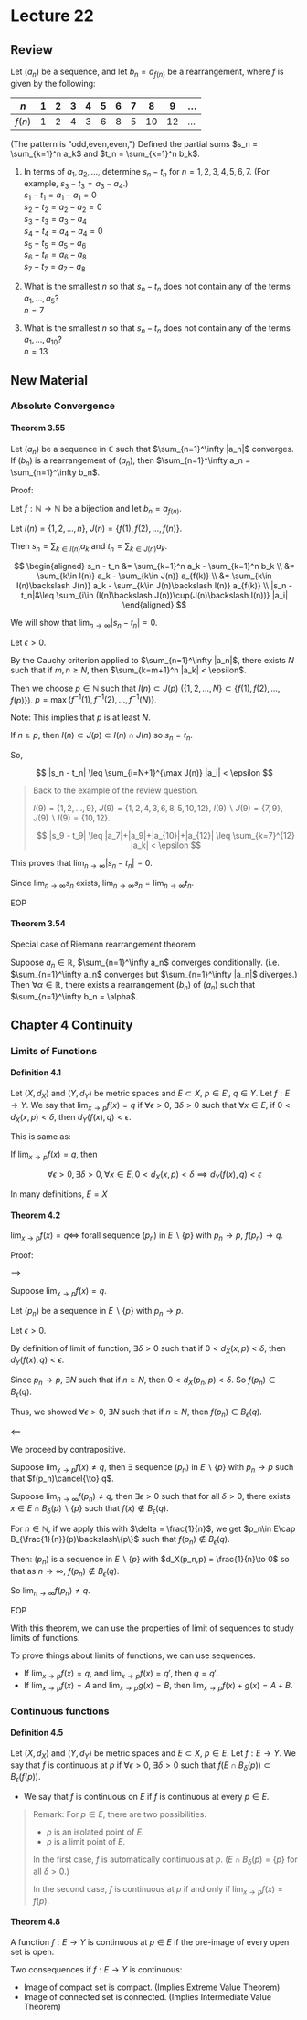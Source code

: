 # Lecture 22

## Review

Let $(a_n)$ be a sequence, and let $b_n = a_{f(n)}$ be a rearrangement, where $f$ is given by the following:

| $n$ | 1 | 2 | 3 | 4 | 5 | 6 | 7 | 8 | 9 | $\dots$ |
| --- | --- | --- | --- | --- | --- | --- | --- | --- | --- | --- |
| $f(n)$ | 1 | 2 | 4 | 3 | 6 | 8 | 5 | 10 | 12 | $\dots$ |

(The pattern is "odd,even,even,") Defined the partial sums $s_n = \sum_{k=1}^n a_k$ and $t_n = \sum_{k=1}^n b_k$.

1. In terms of $a_1,a_2,\ldots$, determine $s_n-t_n$ for $n=1,2,3,4,5,6,7$. (For example, $s_3-t_3 = a_3-a_4$.)  
    $s_1 - t_1 = a_1 - a_1 = 0$  
    $s_2 - t_2 = a_2 - a_2 = 0$  
    $s_3 - t_3 = a_3 - a_4$  
    $s_4 - t_4 = a_4 - a_4 = 0$  
    $s_5 - t_5 = a_5 - a_6$  
    $s_6 - t_6 = a_6 - a_8$  
    $s_7 - t_7 = a_7 - a_8$  

2. What is the smallest $n$ so that $s_n - t_n$ does not contain any of the terms $a_1,\dots, a_5$?  
    $n=7$
3. What is the smallest $n$ so that $s_n - t_n$ does not contain any of the terms $a_1,\dots, a_{10}$?  
    $n=13$

## New Material

### Absolute Convergence

#### Theorem 3.55

Let $(a_n)$ be a sequence in $\mathbb{C}$ such that $\sum_{n=1}^\infty |a_n|$ converges. If $(b_n)$ is a rearrangement of $(a_n)$, then $\sum_{n=1}^\infty a_n = \sum_{n=1}^\infty b_n$.

Proof:

Let $f:\mathbb{N}\to\mathbb{N}$ be a bijection and let $b_n = a_{f(n)}$.

Let $I(n)=\{1,2,\dots,n\}$, $J(n)=\{f(1),f(2),\dots,f(n)\}$.

Then $s_n = \sum_{k\in I(n)} a_k$ and $t_n = \sum_{k\in J(n)} a_k$.

$$
\begin{aligned}
s_n - t_n &= \sum_{k=1}^n a_k - \sum_{k=1}^n b_k \\
&= \sum_{k\in I(n)} a_k - \sum_{k\in J(n)} a_{f(k)} \\
&= \sum_{k\in I(n)\backslash J(n)} a_k - \sum_{k\in J(n)\backslash I(n)} a_{f(k)} \\
|s_n - t_n|&\leq \sum_{i\in (I(n)\backslash J(n))\cup(J(n)\backslash I(n))} |a_i|
\end{aligned}
$$

We will show that $\lim_{n\to\infty} |s_n - t_n| = 0$.

Let $\epsilon > 0$.

By the Cauchy criterion applied to $\sum_{n=1}^\infty |a_n|$, there exists $N$ such that if $m,n\geq N$, then $\sum_{k=m+1}^n |a_k| < \epsilon$.

Then we choose $p\in\mathbb{N}$ such that $I(n)\subset J(p)$ ($\{1,2,\dots,N\}\subset\{f(1),f(2),\dots,f(p)\}$). $p=\max\{f^{-1}(1),f^{-1}(2),\dots,f^{-1}(N)\}$.

Note: This implies that $p$ is at least $N$.

If $n\geq p$, then $I(n)\subset J(p)\subset I(n)\cap J(n)$ so $s_n = t_n$.

So,

$$
|s_n - t_n| \leq \sum_{i=N+1}^{\max J(n)} |a_i| < \epsilon
$$

> Back to the example of the review question.
>
> $I(9)=\{1,2,\dots,9\}$, $J(9)=\{1,2,4,3,6,8,5,10,12\}$, $I(9)\backslash J(9)=\{7,9\}$, $J(9)\backslash I(9)=\{10,12\}$.
>
>$$ |s_9 - t_9| \leq |a_7|+|a_9|+|a_{10}|+|a_{12}| \leq \sum_{k=7}^{12} |a_k| < \epsilon $$

This proves that $\lim_{n\to\infty} |s_n - t_n| = 0$.

Since $\lim_{n\to\infty} s_n$ exists, $\lim_{n\to\infty} s_n = \lim_{n\to\infty} t_n$.

EOP

#### Theorem 3.54

Special case of Riemann rearrangement theorem

Suppose $a_n\in \mathbb{R}$, $\sum_{n=1}^\infty a_n$ converges conditionally. (i.e. $\sum_{n=1}^\infty a_n$ converges but $\sum_{n=1}^\infty |a_n|$ diverges.) Then $\forall \alpha\in\mathbb{R}$, there exists a rearrangement $(b_n)$ of $(a_n)$ such that $\sum_{n=1}^\infty b_n = \alpha$.

## Chapter 4 Continuity

### Limits of Functions

#### Definition 4.1

Let $(X,d_X)$ and $(Y,d_Y)$ be metric spaces and $E\subset X$, $p\in E'$, $q\in Y$. Let $f:E\to Y$. We say that $\lim_{x\to p} f(x) = q$ if $\forall \epsilon > 0$, $\exists \delta > 0$ such that $\forall x\in E$, if $0 < d_X(x,p) < \delta$, then $d_Y(f(x),q) < \epsilon$.

This is same as:

If $\lim_{x\to p} f(x)=q$, then

$$
\forall \epsilon > 0, \exists \delta > 0, \forall x\in E, 0 < d_X(x,p) < \delta \implies d_Y(f(x),q) < \epsilon
$$

In many definitions, $E=X$

#### Theorem 4.2

$\lim_{x\to p} f(x) = q \iff$ forall sequence $(p_n)$ in $E\backslash\{p\}$ with $p_n\to p$, $f(p_n)\to q$.

Proof:

$\implies$

Suppose $\lim_{x\to p} f(x) = q$.

Let $(p_n)$ be a sequence in $E\backslash\{p\}$ with $p_n\to p$.

Let $\epsilon > 0$.

By definition of limit of function, $\exists \delta > 0$ such that if $0 < d_X(x,p) < \delta$, then $d_Y(f(x),q) < \epsilon$.

Since $p_n\to p$, $\exists N$ such that if $n\geq N$, then $0 < d_X(p_n,p) < \delta$. So $f(p_n)\in B_\epsilon(q)$.

Thus, we showed $\forall \epsilon > 0$, $\exists N$ such that if $n\geq N$, then $f(p_n)\in B_\epsilon(q)$.

$\impliedby$

We proceed by contrapositive.

Suppose $\lim_{x\to p} f(x) \neq q$, then $\exists$ sequence $(p_n)$ in $E\backslash\{p\}$ with $p_n\to p$ such that $f(p_n)\cancel{\to} q$.

Suppose $\lim_{n\to\infty} f(p_n) \neq q$, then $\exists \epsilon > 0$ such that for all $\delta > 0$, there exists $x\in E\cap B_\delta(p)\backslash\{p\}$ such that $f(x)\notin B_\epsilon(q)$.

For $n\in\mathbb{N}$, if we apply this with $\delta = \frac{1}{n}$, we get $p_n\in E\cap B_{\frac{1}{n}}(p)\backslash\{p\}$ such that $f(p_n)\notin B_\epsilon(q)$.

Then: $(p_n)$ is a sequence in $E\backslash\{p\}$ with $d_X(p_n,p) = \frac{1}{n}\to 0$ so that as $n\to\infty$, $f(p_n)\notin B_\epsilon(q)$.

So $\lim_{n\to\infty} f(p_n) \neq q$.

EOP

With this theorem, we can use the properties of limit of sequences to study limits of functions.

To prove things about limits of functions, we can use sequences.

- If $\lim_{x\to p} f(x) = q$, and $\lim_{x\to p} f(x)=q'$, then $q=q'$.
- If $\lim_{x\to p} f(x) = A$ and $\lim_{x\to p} g(x) = B$, then $\lim_{x\to p} f(x) + g(x) = A+B$.

### Continuous functions

#### Definition 4.5

Let $(X,d_X)$ and $(Y,d_Y)$ be metric spaces and $E\subset X$, $p\in E$. Let $f:E\to Y$. We say that $f$ is continuous at $p$ if $\forall \epsilon > 0$, $\exists \delta > 0$ such that $f(E\cap B_\delta(p))\subset B_\epsilon(f(p))$.

- We say that $f$ is continuous on $E$ if $f$ is continuous at every $p\in E$.

> Remark: For $p\in E$, there are two possibilities.
>
> - $p$ is an isolated point of $E$.
> - $p$ is a limit point of $E$.
>
> In the first case, $f$ is automatically continuous at $p$. ($E\cap B_\delta(p)=\{p\}$ for all $\delta > 0$.)
>
> In the second case, $f$ is continuous at $p$ if and only if $\lim_{x\to p} f(x) = f(p)$.

#### Theorem 4.8

A function $f:E\to Y$ is continuous at $p\in E$ if the pre-image of every open set is open.

Two consequences if $f:E\to Y$ is continuous:

- Image of compact set is compact. (Implies Extreme Value Theorem)
- Image of connected set is connected. (Implies Intermediate Value Theorem)
